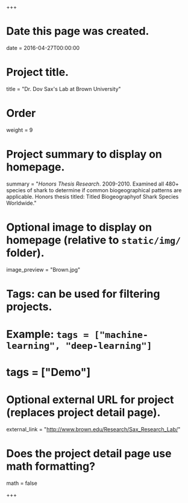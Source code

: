 +++
# Date this page was created.
date = 2016-04-27T00:00:00

# Project title.
title = "Dr. Dov Sax's Lab at Brown University"

# Order 
weight = 9

# Project summary to display on homepage.
summary = "*Honors Thesis Research*. 2009-2010. Examined all 480+ species of shark to determine if common biogeographical patterns are applicable. Honors thesis titled: Titled Biogeographyof Shark Species Worldwide."

# Optional image to display on homepage (relative to `static/img/` folder).
image_preview = "Brown.jpg"

# Tags: can be used for filtering projects.
# Example: `tags = ["machine-learning", "deep-learning"]`
# tags = ["Demo"]

# Optional external URL for project (replaces project detail page).
external_link = "http://www.brown.edu/Research/Sax_Research_Lab/"

# Does the project detail page use math formatting?
math = false

+++

